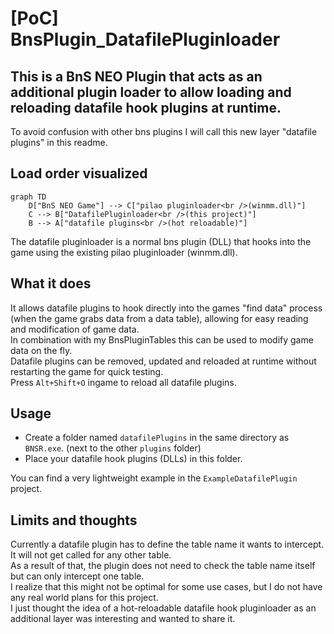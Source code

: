 # [PoC] BnsPlugin_DatafilePluginloader

## This is a BnS NEO Plugin that acts as an additional plugin loader to allow loading and reloading datafile hook plugins at runtime.

To avoid confusion with other bns plugins I will call this new layer "datafile plugins" in this readme.

## Load order visualized
```mermaid
graph TD
    D["BnS NEO Game"] --> C["pilao pluginloader<br />(winmm.dll)"]
    C --> B["DatafilePluginloader<br />(this project)"]
    B --> A["datafile plugins<br />(hot reloadable)"]
```

The datafile pluginloader is a normal bns plugin (DLL) that hooks into the game using the existing pilao pluginloader (winmm.dll).
## What it does
It allows datafile plugins to hook directly into the games "find data" process (when the game grabs data from a data table), allowing for easy reading and modification of game data.  
In combination with my BnsPluginTables this can be used to modify game data on the fly.  
Datafile plugins can be removed, updated and reloaded at runtime without restarting the game for quick testing.  
Press `Alt+Shift+O` ingame to reload all datafile plugins.
## Usage
- Create a folder named `datafilePlugins` in the same directory as `BNSR.exe`. (next to the other `plugins` folder)
- Place your datafile hook plugins (DLLs) in this folder.

You can find a very lightweight example in the `ExampleDatafilePlugin` project.

## Limits and thoughts
Currently a datafile plugin has to define the table name it wants to intercept. It will not get called for any other table.  
As a result of that, the plugin does not need to check the table name itself but can only intercept one table.  
I realize that this might not be optimal for some use cases, but I do not have any real world plans for this project.  
I just thought the idea of a hot-reloadable datafile hook pluginloader as an additional layer was interesting and wanted to share it.